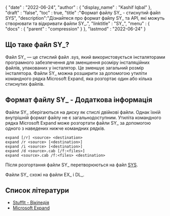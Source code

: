{
  "date" : "2022-06-24",
  "author" : {
    "display_name" : "Kashif Iqbal"
},
  "draft" : "false",
  "toc" : true,
  "title" :"Формат файлу SY_ - стиснутий файл SYS",
  "description":"Дізнайтеся про формат файлу SY_ та API, які можуть створювати та відкривати файли SY_.",
  "linktitle" : "SY_",
  "menu" : {
    "docs" : {
      "parent" : "compression"
}
},
  "lastmod" : "2022-06-24"
}

## Що таке файл SY_?

Файл SY_ — це стислий файл .sys, який використовується інсталяторами програмного забезпечення для зменшення розміру інсталяційних файлів, упакованих у інсталятор. Це зменшує загальний розмір інсталятора. Файли SY_ можна розширити за допомогою утиліти командного рядка Microsoft Expand, яка розгортає один або кілька стиснутих файлів.

## Формат файлу SY_ - Додаткова інформація

Файли SY_ зберігаються на диску як стислі двійкові файли. Однак їхній внутрішній формат файлу не є загальнодоступним. Утиліта командного рядка Microsoft Expand може розгортати файли SY_ за допомогою одного з наведених нижче командних рядків.

```
expand [/r] <source> <destination>
expand /r <source> [<destination>]
expand /i <source> [<destination>]
expand /d <source>.cab [/f:<files>]
expand <source>.cab /f:<files> <destination>
```
Після розгортання файли SY_ перетворюються на файл [SYS](/system/sys/).

Файли SY_ схожі на файли EX_ і DL_.

## Список літератури

* [StuffIt - Вікіпедія](https://en.wikipedia.org/wiki/StuffIt)
* [Microsoft Expand](https://learn.microsoft.com/en-us/windows-server/administration/windows-commands/expand)

